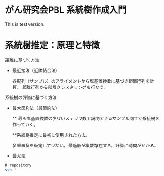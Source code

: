 # がん研究会PBL 系統樹作成入門
This is test version.

# 系統樹推定：原理と特徴

距離に基づく方法
* 最近接法（近隣結合法）
  
  各配列（サンプル）のアライメントから塩基置換数に基づき距離行列を計算。
  距離行列から階層クラスタリングを行なう。

系統樹の評価に基づく方法
* 最大節約法（最節約法）

  ** 最も塩基置換数の少ないステップ数で説明できるサンプル同士で系統樹を作っていく。
  
  **系統樹推定に最初に使用された方法。

  多重置換を仮定していない。最適解が複数存在する。計算に時間がかかる。

* 最尤法

```bash
R repository
ssh !
```
